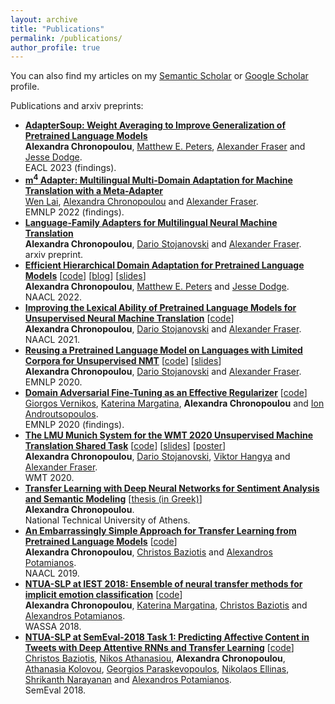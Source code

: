 ```yaml
---
layout: archive
title: "Publications"
permalink: /publications/
author_profile: true
---
```


  You can also find my articles on my [Semantic Scholar](https://www.semanticscholar.org/author/Alexandra-Chronopoulou/3379701) or [Google Scholar](https://scholar.google.com/citations?hl=en&user=XiwRCRIAAAAJ&view_op=list_works&sortby=pubdate) profile.

Publications and arxiv preprints: 

<ul class="sparse-list">
              <li>
          <b><a  href="https://alexandra-chron.github.io/publications/">AdapterSoup: Weight Averaging to Improve Generalization of Pretrained Language Models</a></b> <br/>
          <b>Alexandra Chronopoulou</b>, <a href="https://scholar.google.com/citations?user=K5nCPZwAAAAJ&hl=en">Matthew E. Peters</a>, <a href="https://www.cis.uni-muenchen.de/~fraser/">Alexander Fraser</a> and <a href="https://jessedodge.github.io/">Jesse Dodge</a>. <br/>
          EACL 2023 (findings).<br/>
        </li>
          <li>
          <b><a href="https://arxiv.org/abs/2210.11912">m<sup>4</sup> Adapter: Multilingual Multi-Domain Adaptation for Machine Translation with a Meta-Adapter</a></b> <br/>
          <a href="https://lavine-lmu.github.io/">Wen Lai</a>, <u>Alexandra Chronopoulou</u> and <a href="https://www.cis.uni-muenchen.de/~fraser/">Alexander Fraser</a>. <br/>
          EMNLP 2022 (findings).<br/>
          <!-- [<a href="https://arxiv.org/abs/2210.11912">paper</a>] -->
          </li>
            <li>
          <b><a href="https://arxiv.org/pdf/2209.15236.pdf">Language-Family Adapters for Multilingual Neural Machine Translation</a></b> <br/>
          <b>Alexandra Chronopoulou</b>, <a href="https://www.cis.lmu.de/~dario/">Dario Stojanovski</a> and <a href="https://www.cis.uni-muenchen.de/~fraser/">Alexander Fraser</a>. <br/>
          arxiv preprint.<br/>
          <!-- [<a href="https://arxiv.org/pdf/2209.15236.pdf">paper</a>] -->
          </li>
            <li>
           <b><a  href="https://aclanthology.org/2022.naacl-main.96.pdf">Efficient Hierarchical Domain Adaptation for Pretrained Language Models</a></b>          
          [<a href="https://github.com/alexandra-chron/hierarchical-domain-adaptation" class="link-in-list">code</a>]
          [<a href="https://blog.allenai.org/efficient-hierarchical-domain-adaptation-using-pretrained-language-models-fdd04c001230">blog</a>]
          [<a href="https://alexandra-chron.github.io/files/eff_hier_dom_adapt.pdf" class="link-in-list">slides</a>] <br/>
          <b>Alexandra Chronopoulou</b>, <a href="https://scholar.google.com/citations?user=K5nCPZwAAAAJ&hl=en">Matthew E. Peters</a> and <a href="https://jessedodge.github.io/">Jesse Dodge</a>. <br/>
          NAACL 2022.<br/>
          <!-- [<a href="https://aclanthology.org/2022.naacl-main.96.pdf">paper</a>] -->
        </li>
          <li>
          <b><a href="https://www.aclweb.org/anthology/2021.naacl-main.16.pdf">Improving the Lexical Ability of Pretrained Language Models for Unsupervised Neural Machine Translation</a></b>   
          [<a href="https://github.com/alexandra-chron/lexical_xlm_relm" class="link-in-list">code</a>] <br/>
          <b>Alexandra Chronopoulou</b>, <a href="https://www.cis.lmu.de/~dario/">Dario Stojanovski</a> and <a href="https://www.cis.uni-muenchen.de/~fraser/">Alexander Fraser</a>. <br/>
          NAACL 2021.<br/>
          <!-- [<a href="https://www.aclweb.org/anthology/2021.naacl-main.16.pdf">paper</a>] -->
        </li>
        <li>
          <b><a href="https://www.aclweb.org/anthology/2020.emnlp-main.214.pdf">Reusing a Pretrained Language Model on Languages with Limited Corpora for Unsupervised NMT</a></b>    
          [<a href="https://github.com/alexandra-chron/relm_unmt" class="link-in-list">code</a>]
          [<a href="https://alexandra-chron.github.io/files/relm.pdf" class="link-in-list">slides</a>]<br/>
          <b>Alexandra Chronopoulou</b>, <a href="https://www.cis.lmu.de/~dario/">Dario Stojanovski</a> and <a href="https://www.cis.uni-muenchen.de/~fraser/">Alexander Fraser</a>. <br/>
          EMNLP 2020.<br/>
          <!-- [<a href="https://www.aclweb.org/anthology/2020.emnlp-main.214.pdf" class="link-in-list">paper</a>] -->
        </li>
        <li>
          <b><a href="https://www.aclweb.org/anthology/2020.findings-emnlp.278.pdf">Domain Adversarial Fine-Tuning as an Effective Regularizer</a></b>  
          [<a href="https://github.com/GeorgeVern/AFTERV1.0" class="link-in-list">code</a>]<br/>
          <a href="https://georgevern.github.io/">Giorgos Vernikos</a>, <a href="https://katerinamargatina.github.io/">Katerina Margatina</a>, <b>Alexandra Chronopoulou</b> and <a href="https://www2.aueb.gr/users/ion/">Ion Androutsopoulos</a>. <br/>
          EMNLP 2020 (findings).<br/>
          <!-- [<a href="https://www.aclweb.org/anthology/2020.findings-emnlp.278.pdf" class="link-in-list">paper</a>] -->
        </li>
        <li>
          <b><a href="https://www.aclweb.org/anthology/2020.wmt-1.128.pdf">The LMU Munich System for the WMT 2020 Unsupervised Machine Translation Shared Task</a></b>        
          [<a href="https://github.com/alexandra-chron/umt-lmu-wmt2020" class="link-in-list">code</a>]
          [<a href="https://drive.google.com/file/d/1gZvhZd5TW3z7VJubts13Y35L8H1mbBT1/view?usp=sharing" class="link-in-list">slides</a>]
         [<a href="https://drive.google.com/file/d/1bTjshwr8amPLyxlPzVDEcB6DtA4vjVUX/view?usp=sharing" class="link-in-list">poster</a>]<br/>
          <b>Alexandra Chronopoulou</b>, <a href="https://www.cis.lmu.de/~dario/">Dario Stojanovski</a>, <a href="https://www.cis.uni-muenchen.de/~hangyav/">Viktor Hangya</a> and <a href="https://www.cis.uni-muenchen.de/~fraser/">Alexander Fraser</a>. <br/>
          WMT 2020.<br/>
          <!-- [<a href="https://www.aclweb.org/anthology/2020.wmt-1.128.pdf" class="link-in-list">paper</a>] -->
        </li>
        <li>
          <b><a href="https://alexandra-chron.github.io/files/thesis_achronopoulou.pdf">Transfer Learning with Deep Neural Networks for Sentiment Analysis and Semantic Modeling</a></b> [<a href="https://dspace.lib.ntua.gr/xmlui/bitstream/handle/123456789/49039/diplomatiki_achronopoulou.pdf?sequence=1" class="link-in-list">thesis (in Greek)</a>]   <br/>
          <b>Alexandra Chronopoulou</b>. <br/>
          National Technical University of Athens.<br/>
          <!-- <a href="https://alexandra-chron.github.io/files/thesis_achronopoulou.pdf">thesis (in English)</a>  -->
        </li>
        <li>
          <b><a href="https://www.aclweb.org/anthology/N19-1213.pdf">An Embarrassingly Simple Approach for Transfer Learning from Pretrained Language Models</a></b> 
            [<a href="https://github.com/alexandra-chron/siatl" class="link-in-list">code</a>] <br/>
          <b>Alexandra Chronopoulou</b>, <a href="https://cbaziotis.github.io/">Christos Baziotis</a> and <a href="https://slp-ntua.github.io/potam/">Alexandros Potamianos</a>. <br/>
          NAACL 2019.<br/>
          <!-- [<a href="https://www.aclweb.org/anthology/N19-1213.pdf" class="link-in-list">paper</a>] -->
        </li>
        <li>
           <b><a href="https://www.aclweb.org/anthology/W18-6209.pdf">NTUA-SLP at IEST 2018: Ensemble of neural transfer methods for implicit emotion classification</a></b> 
           [<a href="https://github.com/alexandra-chron/ntua-slp-wassa-iest2018">code</a>]   <br/>
          <b>Alexandra Chronopoulou</b>, <a href="https://katerinamargatina.github.io/">Katerina Margatina</a>, <a href="https://cbaziotis.github.io/">Christos Baziotis</a> and <a href="https://slp-ntua.github.io/potam/">Alexandros Potamianos</a>. <br/>
          WASSA 2018.<br />
          <!-- [<a href="https://www.aclweb.org/anthology/W18-6209.pdf" class="link-in-list">paper</a>] -->
        </li>
        <li>
          <b><a href="https://www.aclweb.org/anthology/S18-1037.pdf">NTUA-SLP at SemEval-2018 Task 1: Predicting Affective Content in Tweets with Deep Attentive RNNs and Transfer Learning</a></b> [<a href="https://github.com/cbaziotis/ntua-slp-semeval2018" class="link-in-list">code</a>] <br/>
         <a href="https://cbaziotis.github.io/">Christos Baziotis</a>, <a href="https://is.mpg.de/employees/nathanasiou">Nikos Athanasiou</a>, <b>Alexandra Chronopoulou</b>, <a href="https://scholar.google.gr/citations?user=V8gp47MAAAAJ&hl=en">Athanasia Kolovou</a>, <a href="https://georgepar.github.io/">Georgios Paraskevopoulos</a>, <a href="https://scholar.google.gr/citations?user=y329tukAAAAJ&hl=en">Nikolaos Ellinas</a>, <a href="https://sail.usc.edu/people/shri.html">Shrikanth Narayanan</a> and <a href="https://slp-ntua.github.io/potam/">Alexandros Potamianos</a>. <br/>
          SemEval 2018. <br />
          <!-- [<a href="https://www.aclweb.org/anthology/S18-1037.pdf" class="link-in-list">paper</a>] -->
        </li>
</ul>
